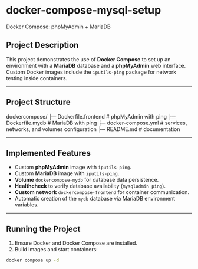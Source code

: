 # docker-compose-mysql-setup
Docker Compose: phpMyAdmin + MariaDB

## Project Description
This project demonstrates the use of **Docker Compose** to set up an environment with a **MariaDB** database and a **phpMyAdmin** web interface.  
Custom Docker images include the `iputils-ping` package for network testing inside containers.

---

## Project Structure

dockercompose/
├─ Dockerfile.frontend # phpMyAdmin with ping
├─ Dockerfile.mydb # MariaDB with ping
├─ docker-compose.yml # services, networks, and volumes configuration
├─ README.md # documentation

---

## Implemented Features

- Custom **phpMyAdmin** image with `iputils-ping`.
- Custom **MariaDB** image with `iputils-ping`.
- **Volume** `dockercompose-mydb` for database data persistence.
- **Healthcheck** to verify database availability (`mysqladmin ping`).
- **Custom network** `dockercompose-frontend` for container communication.
- Automatic creation of the `mydb` database via MariaDB environment variables.

---

## Running the Project

1. Ensure Docker and Docker Compose are installed.
2. Build images and start containers:

```bash
docker compose up -d


